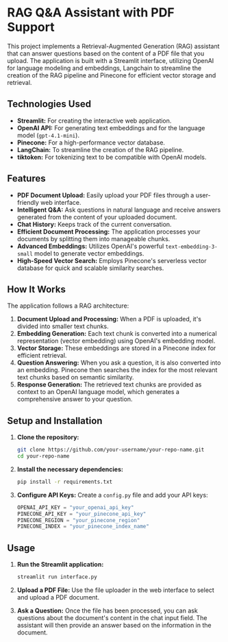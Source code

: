 # RAG Q&A Assistant with PDF Support

This project implements a Retrieval-Augmented Generation (RAG) assistant that can answer questions based on the content of a PDF file that you upload. The application is built with a Streamlit interface, utilizing OpenAI for language modeling and embeddings, Langchain to streamline the creation of the RAG pipeline and Pinecone for efficient vector storage and retrieval.

## Technologies Used

*   **Streamlit:** For creating the interactive web application.
*   **OpenAI API:** For generating text embeddings and for the language model (`gpt-4.1-mini`).
*   **Pinecone:** For a high-performance vector database.
*   **LangChain:** To streamline the creation of the RAG pipeline.
*   **tiktoken:** For tokenizing text to be compatible with OpenAI models.

## Features

*   **PDF Document Upload:** Easily upload your PDF files through a user-friendly web interface.
*   **Intelligent Q&A:** Ask questions in natural language and receive answers generated from the content of your uploaded document.
*   **Chat History:** Keeps track of the current conversation.
*   **Efficient Document Processing:** The application processes your documents by splitting them into manageable chunks.
*   **Advanced Embeddings:** Utilizes OpenAI's powerful `text-embedding-3-small` model to generate vector embeddings.
*   **High-Speed Vector Search:** Employs Pinecone's serverless vector database for quick and scalable similarity searches.

## How It Works

The application follows a RAG architecture:

1.  **Document Upload and Processing:** When a PDF is uploaded, it's divided into smaller text chunks.
2.  **Embedding Generation:** Each text chunk is converted into a numerical representation (vector embedding) using OpenAI's embedding model.
3.  **Vector Storage:** These embeddings are stored in a Pinecone index for efficient retrieval.
4.  **Question Answering:** When you ask a question, it is also converted into an embedding. Pinecone then searches the index for the most relevant text chunks based on semantic similarity.
5.  **Response Generation:** The retrieved text chunks are provided as context to an OpenAI language model, which generates a comprehensive answer to your question.

## Setup and Installation

1.  **Clone the repository:**
    ```bash
    git clone https://github.com/your-username/your-repo-name.git
    cd your-repo-name
    ```

2.  **Install the necessary dependencies:**
    ```bash
    pip install -r requirements.txt
    ```

3.  **Configure API Keys:**
    Create a `config.py` file and add your API keys:
    ```python
    OPENAI_API_KEY = "your_openai_api_key"
    PINECONE_API_KEY = "your_pinecone_api_key"
    PINECONE_REGION = "your_pinecone_region"
    PINECONE_INDEX = "your_pinecone_index_name"
    ```

## Usage

1.  **Run the Streamlit application:**
    ```bash
    streamlit run interface.py
    ```

2.  **Upload a PDF File:**
    Use the file uploader in the web interface to select and upload a PDF document.

3.  **Ask a Question:**
    Once the file has been processed, you can ask questions about the document's content in the chat input field. The assistant will then provide an answer based on the information in the document.